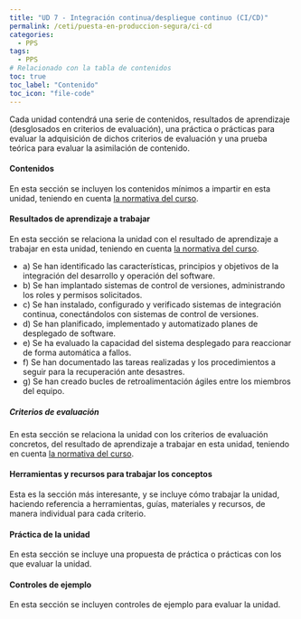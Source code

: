 ```yaml
---
title: "UD 7 - Integración continua/despliegue continuo (CI/CD)"
permalink: /ceti/puesta-en-produccion-segura/ci-cd
categories:
  - PPS
tags:
  - PPS
# Relacionado con la tabla de contenidos
toc: true
toc_label: "Contenido"
toc_icon: "file-code"
---
```


Cada unidad contendrá una serie de contenidos, resultados de aprendizaje (desglosados en criterios de evaluación), una práctica o prácticas para evaluar la adquisición de dichos criterios de evaluación y una prueba teórica para evaluar la asimilación de contenido.

#### Contenidos

En esta sección se incluyen los contenidos mínimos a impartir en esta unidad, teniendo en cuenta [la normativa del curso](https://www.boe.es/diario_boe/txt.php?id=BOE-A-2020-4963).

#### Resultados de aprendizaje a trabajar

En esta sección se relaciona la unidad con el resultado de aprendizaje a trabajar en esta unidad, teniendo en cuenta [la normativa del curso](https://www.boe.es/diario_boe/txt.php?id=BOE-A-2020-4963).

- a) Se han identificado las características, principios y objetivos de la integración del desarrollo y operación del software.
- b) Se han implantado sistemas de control de versiones, administrando los roles y permisos solicitados.
- c) Se han instalado, configurado y verificado sistemas de integración continua, conectándolos con sistemas de control de versiones.
- d) Se han planificado, implementado y automatizado planes de desplegado de software.
- e) Se ha evaluado la capacidad del sistema desplegado para reaccionar de forma automática a fallos.
- f) Se han documentado las tareas realizadas y los procedimientos a seguir para la recuperación ante desastres.
- g) Se han creado bucles de retroalimentación ágiles entre los miembros del equipo.

##### Criterios de evaluación

En esta sección se relaciona la unidad con los criterios de evaluación concretos, del resultado de aprendizaje a trabajar en esta unidad, teniendo en cuenta [la normativa del curso](https://www.boe.es/diario_boe/txt.php?id=BOE-A-2020-4963).

#### Herramientas y recursos para trabajar los conceptos

Esta es la sección más interesante, y se incluye cómo trabajar la unidad, haciendo referencia a herramientas, guías, materiales y recursos, de manera individual para cada criterio.

#### Práctica de la unidad

En esta sección se incluye una propuesta de práctica o prácticas con los que evaluar la unidad.

#### Controles de ejemplo

En esta sección se incluyen controles de ejemplo para evaluar la unidad.
